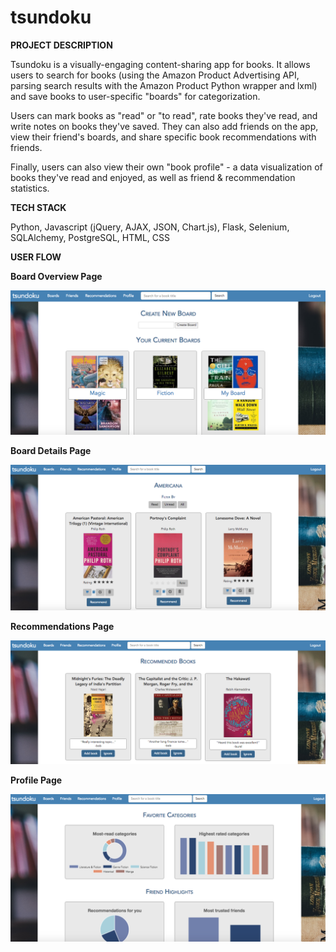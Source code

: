 # tsundoku

<b> PROJECT DESCRIPTION </b>

Tsundoku is a visually-engaging content-sharing app for books. It allows users to search for books (using the Amazon Product Advertising API, parsing search results with the Amazon Product Python wrapper and lxml) and save books to user-specific "boards" for categorization. 

Users can mark books as "read" or "to read", rate books they've read, and write notes on books they've saved. They can also add friends on the app, view their friend's boards, and share specific book recommendations with friends. 

Finally, users can also view their own "book profile" - a data visualization of books they've read and enjoyed, as well as friend & recommendation statistics.

<b> TECH STACK </b>

Python, Javascript (jQuery, AJAX, JSON, Chart.js), Flask, Selenium, SQLAlchemy, PostgreSQL, HTML, CSS

<b> USER FLOW </b>

<b> Board Overview Page </b>

![alt tag](https://raw.githubusercontent.com/laurelkorwin/tsundoku/master/static/board_over_ss.png)

<b> Board Details Page </b>

![alt tag](https://raw.githubusercontent.com/laurelkorwin/tsundoku/master/static/boarddet_ss.png)

<b> Recommendations Page </b>

![alt tag](https://raw.githubusercontent.com/laurelkorwin/tsundoku/master/static/rec_ss.png)

<b> Profile Page </b>

![alt tag](https://raw.githubusercontent.com/laurelkorwin/tsundoku/master/static/chart_ss.png)
